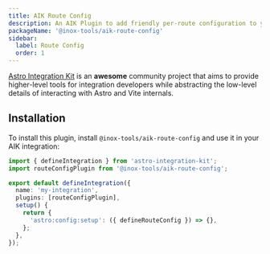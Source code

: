 ```yaml
---
title: AIK Route Config
description: An AIK Plugin to add friendly per-route configuration to your integration
packageName: '@inox-tools/aik-route-config'
sidebar:
  label: Route Config
  order: 1
---
```


[Astro Integration Kit](https://astro-integration-kit.netlify.app/) is an **awesome** community project that aims to provide higher-level tools for integration developers while abstracting the low-level details of interacting with Astro and Vite internals.

## Installation

To install this plugin, install `@inox-tools/aik-route-config` and use it in your AIK integration:

```ts title="integration.ts" add={2,6}
import { defineIntegration } from 'astro-integration-kit';
import routeConfigPlugin from '@inox-tools/aik-route-config';

export default defineIntegration({
  name: 'my-integration',
  plugins: [routeConfigPlugin],
  setup() {
    return {
      'astro:config:setup': ({ defineRouteConfig }) => {},
    };
  },
});
```

